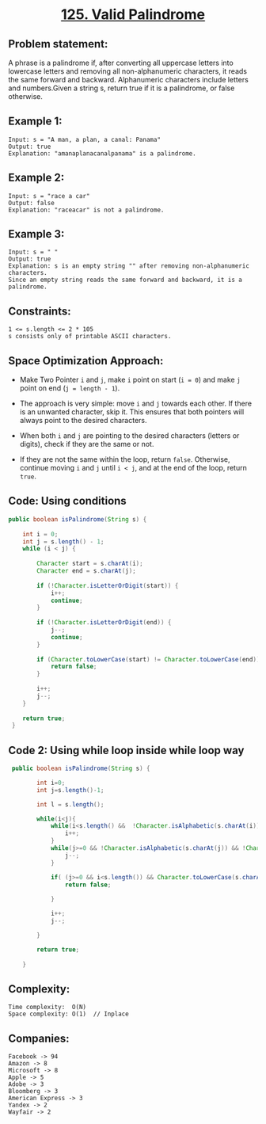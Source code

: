 <h1 align="center"><a href="https://leetcode.com/problems/valid-palindrome/description/">125. Valid Palindrome</a></h1>


## Problem statement:
A phrase is a palindrome if, after converting all uppercase letters into lowercase letters and removing all non-alphanumeric characters, 
it reads the same forward and backward. Alphanumeric characters include letters and numbers.Given a string s, return true if it is a palindrome, or false otherwise.


## Example 1:

```
Input: s = "A man, a plan, a canal: Panama"
Output: true
Explanation: "amanaplanacanalpanama" is a palindrome.
```

## Example 2:

```
Input: s = "race a car"
Output: false
Explanation: "raceacar" is not a palindrome.
```


## Example 3:

```
Input: s = " "
Output: true
Explanation: s is an empty string "" after removing non-alphanumeric characters.
Since an empty string reads the same forward and backward, it is a palindrome.
```


## Constraints:

```
1 <= s.length <= 2 * 105
s consists only of printable ASCII characters.
```


 

## Space Optimization Approach:

- Make Two Pointer `i` and `j`, make `i` point on start (`i = 0`) and make `j` point on end (`j = length - 1`).
  
- The approach is very simple: move `i` and `j` towards each other. If there is an unwanted character, skip it. This ensures that both pointers will always point to the desired characters.
  
- When both `i` and `j` are pointing to the desired characters (letters or digits), check if they are the same or not.
  
- If they are not the same within the loop, return `false`. Otherwise, continue moving `i` and `j` until `i < j`, and at the end of the loop, return `true`.



## Code: Using conditions

```java
public boolean isPalindrome(String s) {
        
    int i = 0;
    int j = s.length() - 1;
    while (i < j) {
        
        Character start = s.charAt(i);
        Character end = s.charAt(j);
        
        if (!Character.isLetterOrDigit(start)) {
            i++;
            continue;
        }
        
        if (!Character.isLetterOrDigit(end)) {
            j--;
            continue;
        }
        
        if (Character.toLowerCase(start) != Character.toLowerCase(end)) {
            return false;
        }
        
        i++;
        j--;    
    }
    
    return true;
 }
```



## Code 2: Using while loop inside while loop way

```java
 public boolean isPalindrome(String s) {

        int i=0;
        int j=s.length()-1;

        int l = s.length();

        while(i<j){
            while(i<s.length() &&  !Character.isAlphabetic(s.charAt(i)) && !Character.isDigit(s.charAt(i)) ){
                i++;
            }
            while(j>=0 && !Character.isAlphabetic(s.charAt(j)) && !Character.isDigit(s.charAt(j)) ){
                j--;
            }

            if( (j>=0 && i<s.length()) && Character.toLowerCase(s.charAt(i))!=Character.toLowerCase(s.charAt(j))){
                return false;
               
            }

            i++;
            j--;

        }

        return true;
        
    }
```






## Complexity:

```
Time complexity:  O(N)
Space complexity: O(1)  // Inplace
```


## Companies:

```
Facebook -> 94
Amazon -> 8
Microsoft -> 8
Apple -> 5
Adobe -> 3
Bloomberg -> 3
American Express -> 3
Yandex -> 2
Wayfair -> 2
```






